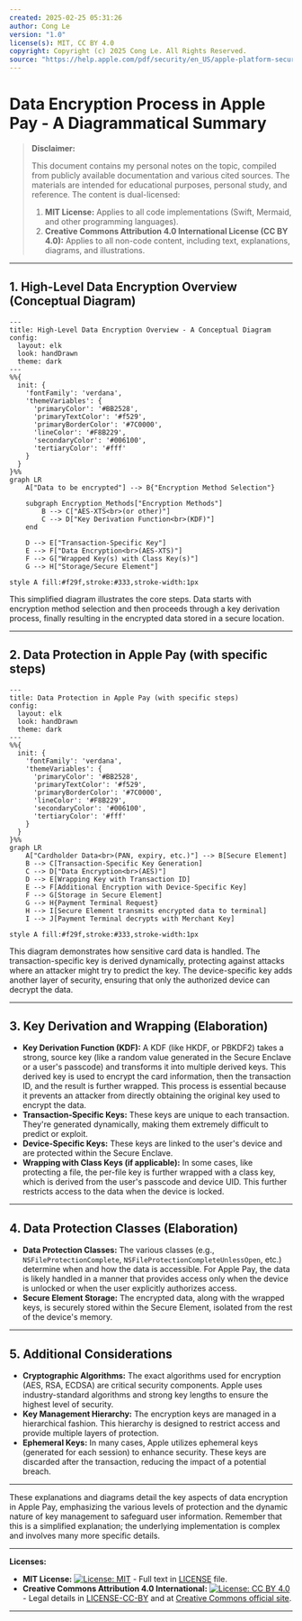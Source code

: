 ```yaml
---
created: 2025-02-25 05:31:26
author: Cong Le
version: "1.0"
license(s): MIT, CC BY 4.0
copyright: Copyright (c) 2025 Cong Le. All Rights Reserved.
source: "https://help.apple.com/pdf/security/en_US/apple-platform-security-guide.pdf"
---
```




# Data Encryption Process in Apple Pay - A Diagrammatical Summary
> **Disclaimer:**
>
> This document contains my personal notes on the topic,
> compiled from publicly available documentation and various cited sources.
> The materials are intended for educational purposes, personal study, and reference.
> The content is dual-licensed:
> 1. **MIT License:** Applies to all code implementations (Swift, Mermaid, and other programming languages).
> 2. **Creative Commons Attribution 4.0 International License (CC BY 4.0):** Applies to all non-code content, including text, explanations, diagrams, and illustrations.
---



## 1. High-Level Data Encryption Overview (Conceptual Diagram)


```mermaid
---
title: High-Level Data Encryption Overview - A Conceptual Diagram
config:
  layout: elk
  look: handDrawn
  theme: dark
---
%%{
  init: {
    'fontFamily': 'verdana',
    'themeVariables': {
      'primaryColor': '#BB2528',
      'primaryTextColor': '#f529',
      'primaryBorderColor': '#7C0000',
      'lineColor': '#F8B229',
      'secondaryColor': '#006100',
      'tertiaryColor': '#fff'
    }
  }
}%%
graph LR
    A["Data to be encrypted"] --> B{"Encryption Method Selection"}
    
    subgraph Encryption_Methods["Encryption Methods"]
        B --> C["AES-XTS<br>(or other)"]
        C --> D["Key Derivation Function<br>(KDF)"]
    end
    
    D --> E["Transaction-Specific Key"]
    E --> F["Data Encryption<br>(AES-XTS)"]
    F --> G["Wrapped Key(s) with Class Key(s)"]
    G --> H["Storage/Secure Element"]

style A fill:#f29f,stroke:#333,stroke-width:1px

```

This simplified diagram illustrates the core steps. Data starts with encryption method selection and then proceeds through a key derivation process, finally resulting in the encrypted data stored in a secure location.

----

## 2. Data Protection in Apple Pay (with specific steps)


```mermaid
---
title: Data Protection in Apple Pay (with specific steps)
config:
  layout: elk
  look: handDrawn
  theme: dark
---
%%{
  init: {
    'fontFamily': 'verdana',
    'themeVariables': {
      'primaryColor': '#BB2528',
      'primaryTextColor': '#f529',
      'primaryBorderColor': '#7C0000',
      'lineColor': '#F8B229',
      'secondaryColor': '#006100',
      'tertiaryColor': '#fff'
    }
  }
}%%
graph LR
    A["Cardholder Data<br>(PAN, expiry, etc.)"] --> B[Secure Element]
    B --> C[Transaction-Specific Key Generation]
    C --> D["Data Encryption<br>(AES)"]
    D --> E[Wrapping Key with Transaction ID]
    E --> F[Additional Encryption with Device-Specific Key]
    F --> G[Storage in Secure Element]
    G --> H{Payment Terminal Request}
    H --> I[Secure Element transmits encrypted data to terminal]
    I --> J[Payment Terminal decrypts with Merchant Key]

style A fill:#f29f,stroke:#333,stroke-width:1px

```

This diagram demonstrates how sensitive card data is handled. The transaction-specific key is derived dynamically, protecting against attacks where an attacker might try to predict the key. The device-specific key adds another layer of security, ensuring that only the authorized device can decrypt the data.

----

## 3. Key Derivation and Wrapping (Elaboration)


*   **Key Derivation Function (KDF):**  A KDF (like HKDF, or PBKDF2) takes a strong, source key (like a random value generated in the Secure Enclave or a user's passcode) and transforms it into multiple derived keys. This derived key is used to encrypt the card information, then the transaction ID, and the result is further wrapped. This process is essential because it prevents an attacker from directly obtaining the original key used to encrypt the data.
*   **Transaction-Specific Keys:** These keys are unique to each transaction.  They're generated dynamically, making them extremely difficult to predict or exploit.
*   **Device-Specific Keys:** These keys are linked to the user's device and are protected within the Secure Enclave.
*   **Wrapping with Class Keys (if applicable):** In some cases, like protecting a file, the per-file key is further wrapped with a class key, which is derived from the user's passcode and device UID. This further restricts access to the data when the device is locked.

----


## 4. Data Protection Classes (Elaboration)


*   **Data Protection Classes:** The various classes (e.g., `NSFileProtectionComplete`, `NSFileProtectionCompleteUnlessOpen`, etc.) determine when and how the data is accessible.  For Apple Pay, the data is likely handled in a manner that provides access only when the device is unlocked or when the user explicitly authorizes access.
*   **Secure Element Storage:** The encrypted data, along with the wrapped keys, is securely stored within the Secure Element, isolated from the rest of the device's memory.


----

## 5. Additional Considerations

*   **Cryptographic Algorithms:**  The exact algorithms used for encryption (AES, RSA, ECDSA) are critical security components.  Apple uses industry-standard algorithms and strong key lengths to ensure the highest level of security.
*   **Key Management Hierarchy:** The encryption keys are managed in a hierarchical fashion. This hierarchy is designed to restrict access and provide multiple layers of protection.
*   **Ephemeral Keys:** In many cases, Apple utilizes ephemeral keys (generated for each session) to enhance security. These keys are discarded after the transaction, reducing the impact of a potential breach.

----

These explanations and diagrams detail the key aspects of data encryption in Apple Pay, emphasizing the various levels of protection and the dynamic nature of key management to safeguard user information.  Remember that this is a simplified explanation; the underlying implementation is complex and involves many more specific details.


---
**Licenses:**

- **MIT License:**  [![License: MIT](https://img.shields.io/badge/License-MIT-yellow.svg)](LICENSE) - Full text in [LICENSE](LICENSE) file.
- **Creative Commons Attribution 4.0 International:** [![License: CC BY 4.0](https://licensebuttons.net/l/by/4.0/88x31.png)](LICENSE-CC-BY) - Legal details in [LICENSE-CC-BY](LICENSE-CC-BY) and at [Creative Commons official site](http://creativecommons.org/licenses/by/4.0/).

---
